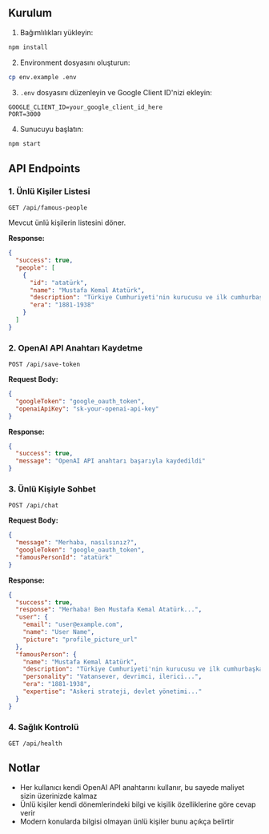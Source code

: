 

## Kurulum

1. Bağımlılıkları yükleyin:
```bash
npm install
```

2. Environment dosyasını oluşturun:
```bash
cp env.example .env
```

3. `.env` dosyasını düzenleyin ve Google Client ID'nizi ekleyin:
```
GOOGLE_CLIENT_ID=your_google_client_id_here
PORT=3000
```

4. Sunucuyu başlatın:
```bash
npm start
```

## API Endpoints

### 1. Ünlü Kişiler Listesi
```
GET /api/famous-people
```
Mevcut ünlü kişilerin listesini döner.

**Response:**
```json
{
  "success": true,
  "people": [
    {
      "id": "atatürk",
      "name": "Mustafa Kemal Atatürk",
      "description": "Türkiye Cumhuriyeti'nin kurucusu ve ilk cumhurbaşkanı",
      "era": "1881-1938"
    }
  ]
}
```

### 2. OpenAI API Anahtarı Kaydetme
```
POST /api/save-token
```

**Request Body:**
```json
{
  "googleToken": "google_oauth_token",
  "openaiApiKey": "sk-your-openai-api-key"
}
```

**Response:**
```json
{
  "success": true,
  "message": "OpenAI API anahtarı başarıyla kaydedildi"
}
```

### 3. Ünlü Kişiyle Sohbet
```
POST /api/chat
```

**Request Body:**
```json
{
  "message": "Merhaba, nasılsınız?",
  "googleToken": "google_oauth_token",
  "famousPersonId": "atatürk"
}
```

**Response:**
```json
{
  "success": true,
  "response": "Merhaba! Ben Mustafa Kemal Atatürk...",
  "user": {
    "email": "user@example.com",
    "name": "User Name",
    "picture": "profile_picture_url"
  },
  "famousPerson": {
    "name": "Mustafa Kemal Atatürk",
    "description": "Türkiye Cumhuriyeti'nin kurucusu ve ilk cumhurbaşkanı",
    "personality": "Vatansever, devrimci, ilerici...",
    "era": "1881-1938",
    "expertise": "Askeri strateji, devlet yönetimi..."
  }
}
```

### 4. Sağlık Kontrolü
```
GET /api/health
```



## Notlar

- Her kullanıcı kendi OpenAI API anahtarını kullanır, bu sayede maliyet sizin üzerinizde kalmaz
- Ünlü kişiler kendi dönemlerindeki bilgi ve kişilik özelliklerine göre cevap verir
- Modern konularda bilgisi olmayan ünlü kişiler bunu açıkça belirtir
